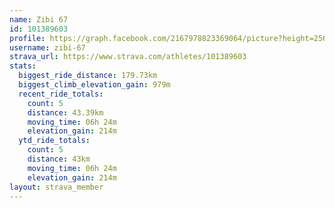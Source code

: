 ```yaml
---
name: Zibi 67
id: 101389603
profile: https://graph.facebook.com/2167978823369064/picture?height=256&width=256
username: zibi-67
strava_url: https://www.strava.com/athletes/101389603
stats:
  biggest_ride_distance: 179.73km
  biggest_climb_elevation_gain: 979m
  recent_ride_totals:
    count: 5
    distance: 43.39km
    moving_time: 06h 24m
    elevation_gain: 214m
  ytd_ride_totals:
    count: 5
    distance: 43km
    moving_time: 06h 24m
    elevation_gain: 214m
layout: strava_member
--- 
```

